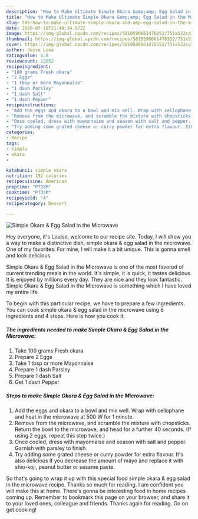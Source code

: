 ```yaml
---
description: "How to Make Ultimate Simple Okara &amp;amp; Egg Salad in the Microwave"
title: "How to Make Ultimate Simple Okara &amp;amp; Egg Salad in the Microwave"
slug: 586-how-to-make-ultimate-simple-okara-and-amp-egg-salad-in-the-microwave
date: 2020-07-10T21:48:34.972Z
image: https://img-global.cpcdn.com/recipes/5810590661476352/751x532cq70/simple-okara-egg-salad-in-the-microwave-recipe-main-photo.jpg
thumbnail: https://img-global.cpcdn.com/recipes/5810590661476352/751x532cq70/simple-okara-egg-salad-in-the-microwave-recipe-main-photo.jpg
cover: https://img-global.cpcdn.com/recipes/5810590661476352/751x532cq70/simple-okara-egg-salad-in-the-microwave-recipe-main-photo.jpg
author: Jesse Luna
ratingvalue: 4.8
reviewcount: 12852
recipeingredient:
- "100 grams Fresh okara"
- "2 Eggs"
- "1 tbsp or more Mayonnaise"
- "1 dash Parsley"
- "1 dash Salt"
- "1 dash Pepper"
recipeinstructions:
- "Add the eggs and okara to a bowl and mix well. Wrap with cellophane and heat in the microwave at 500 W for 1 minute."
- "Remove from the microwave, and scramble the mixture with chopsticks. Return the bowl to the microwave, and head for a further 40 seconds. (If using 2 eggs, repeat this step twice.)"
- "Once cooled, dress with mayonnaise and season with salt and pepper. Garnish with parsley to finish."
- "Try adding some grated cheese or curry powder for extra flavour. It&#39;s also delicious if you decrease the amount of mayo and replace it with shio-koji, peanut butter or sesame paste."
categories:
- Recipe
tags:
- simple
- okara
- 

katakunci: simple okara  
nutrition: 192 calories
recipecuisine: American
preptime: "PT28M"
cooktime: "PT35M"
recipeyield: "4"
recipecategory: Dessert

---
```



![Simple Okara &amp; Egg Salad in the Microwave](https://img-global.cpcdn.com/recipes/5810590661476352/751x532cq70/simple-okara-egg-salad-in-the-microwave-recipe-main-photo.jpg)

Hey everyone, it's Louise, welcome to our recipe site. Today, I will show you a way to make a distinctive dish, simple okara &amp; egg salad in the microwave. One of my favorites. For mine, I will make it a bit unique. This is gonna smell and look delicious.

Simple Okara &amp; Egg Salad in the Microwave is one of the most favored of current trending meals in the world. It's simple, it is quick, it tastes delicious. It is enjoyed by millions every day. They are nice and they look fantastic. Simple Okara &amp; Egg Salad in the Microwave is something which I have loved my entire life.




To begin with this particular recipe, we have to prepare a few ingredients. You can cook simple okara &amp; egg salad in the microwave using 6 ingredients and 4 steps. Here is how you cook it.

<!--inarticleads1-->

##### The ingredients needed to make Simple Okara &amp; Egg Salad in the Microwave:

1. Take 100 grams Fresh okara
1. Prepare 2 Eggs
1. Take 1 tbsp or more Mayonnaise
1. Prepare 1 dash Parsley
1. Prepare 1 dash Salt
1. Get 1 dash Pepper




<!--inarticleads2-->

##### Steps to make Simple Okara &amp; Egg Salad in the Microwave:

1. Add the eggs and okara to a bowl and mix well. Wrap with cellophane and heat in the microwave at 500 W for 1 minute.
1. Remove from the microwave, and scramble the mixture with chopsticks. Return the bowl to the microwave, and head for a further 40 seconds. (If using 2 eggs, repeat this step twice.)
1. Once cooled, dress with mayonnaise and season with salt and pepper. Garnish with parsley to finish.
1. Try adding some grated cheese or curry powder for extra flavour. It&#39;s also delicious if you decrease the amount of mayo and replace it with shio-koji, peanut butter or sesame paste.




So that's going to wrap it up with this special food simple okara &amp; egg salad in the microwave recipe. Thanks so much for reading. I am confident you will make this at home. There's gonna be interesting food in home recipes coming up. Remember to bookmark this page on your browser, and share it to your loved ones, colleague and friends. Thanks again for reading. Go on get cooking!
